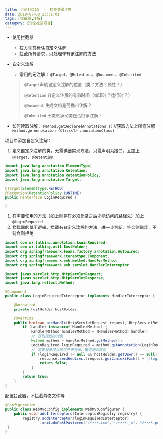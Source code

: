 ```yaml
---
title: 讨论社区15  -  检查登录状态
date: 2019-07-08 23:31:01
tags: [拦截器,注解]
category: [讨论社区项目]
---
```


- 使用拦截器

  - 在方法前标注自定义注解
  - 拦截所有请求，只处理带有该注解的方法

- 自定义注解

  - 常用的元注解：
    `@Target`、`@Retention`、`@Document`、`@Inherited`

  > `@Target`声明自定义注解的位置（类？方法？属性？）
  >
  > `@Retention`  自定义注解的有效时间（编译时？运行时？）
  >
  > `@Document`  生成文档是否携带注解？
  >
  > `@Inherited`  子类继承父类是否继承注解？

- 如何读取注解：
  `Method.getDeclaredAnnotations ()`  //获取方法上所有注解
  `Method.getAnnotation (Class<T> annotationClass)`

项目中添加自定义注解：

1. 定义自定义注解的类，无需详细实现方法，只需声明为接口，且加上`@Target`、`@Retention`

```java
import java.lang.annotation.ElementType;
import java.lang.annotation.Retention;
import java.lang.annotation.RetentionPolicy;
import java.lang.annotation.Target;

@Target(ElementType.METHOD)
@Retention(RetentionPolicy.RUNTIME)
public @interface LoginRequired {

}
```

1. 在需要使用的方法（如上则是在必须登录之后才能访问的路径处）加上`@LoginRequired`
2. 拦截器的使用逻辑，拦截有自定义注解的方法，进一步判断，符合则继续，不符合则拒绝

```java
import com.wx.talking.annotation.LoginRequired;
import com.wx.talking.util.HostHolder;
import org.springframework.beans.factory.annotation.Autowired;
import org.springframework.stereotype.Component;
import org.springframework.web.method.HandlerMethod;
import org.springframework.web.servlet.HandlerInterceptor;

import javax.servlet.http.HttpServletRequest;
import javax.servlet.http.HttpServletResponse;
import java.lang.reflect.Method;

@Component
public class LoginRequiredInterceptor implements HandlerInterceptor {

    @Autowired
    private HostHolder hostHolder;

    @Override
    public boolean preHandle(HttpServletRequest request, HttpServletResponse response, Object handler) throws Exception {
        if (handler instanceof HandlerMethod) {
            HandlerMethod handlerMethod = (HandlerMethod) handler;
            // 获取拦截的对象
            Method method = handlerMethod.getMethod();
            LoginRequired loginRequired = method.getAnnotation(LoginRequired.class);
            // 需要登录但当前用户未登录，重定向到首页
            if (loginRequired != null && hostHolder.getUser() == null) {
                response.sendRedirect(request.getContextPath() + "/login");
                return false;
            }
        }
        return true;
    }
}
```

配置拦截器，不拦截静态文件等

```java
@Configuration
public class WebMvcConfig implements WebMvcConfigurer { 
	public void addInterceptors(InterceptorRegistry registry) {
 		registry.addInterceptor(loginRequiredInterceptor)
                .excludePathPatterns("/**/*.css", "/**/*.js", "/**/*.png", "/**/*.jpg", "/**/*.jpeg");
 }
}
```

